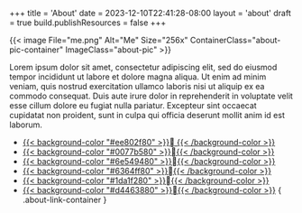 +++
title = 'About'
date = 2023-12-10T22:41:28-08:00
layout = 'about'
draft = true
build.publishResources = false
+++

{{< image File="me.png" Alt="Me" Size="256x" ContainerClass="about-pic-container" ImageClass="about-pic" >}}

Lorem ipsum dolor sit amet, consectetur adipiscing elit, sed do eiusmod tempor incididunt ut labore et dolore magna aliqua. Ut enim ad minim veniam, quis nostrud exercitation ullamco laboris nisi ut aliquip ex ea commodo consequat. Duis aute irure dolor in reprehenderit in voluptate velit esse cillum dolore eu fugiat nulla pariatur. Excepteur sint occaecat cupidatat non proident, sunt in culpa qui officia deserunt mollit anim id est laborum.

- [{{< background-color "#ee802f80" >}}&#xf09e; {{< /background-color >}}](abkyrd.dev/feed.xml "RSS")
- [{{< background-color "#0077b580" >}}&#xf033b;{{< /background-color >}}](https://www.linkedin.com/in/abyrd89/ "LinkedIn")
- [{{< background-color "#6e549480" >}}&#xf02a4;{{< /background-color >}}](https://github.com/akbyrd "GitHub")
- [{{< background-color "#6364ff80" >}}&#xf0ad1;{{< /background-color >}}](https://mastodon.gamedev.place/@abyrd "Mastodon")
- [{{< background-color "#1da1f280" >}}&#xf0544;{{< /background-color >}}](https://twitter.com/abyrd89 "Twitter / X")
- [{{< background-color "#d4463880" >}}&#xf01ee;{{< /background-color >}}](mailto:dev+blog@akbyrd.email "Email")
{ .about-link-container }
